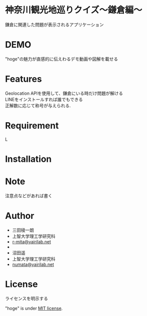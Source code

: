 # 神奈川観光地巡りクイズ〜鎌倉編〜

鎌倉に関連した問題が表示されるアプリケーション

# DEMO

"hoge"の魅力が直感的に伝えわるデモ動画や図解を載せる

# Features

Geolocation APIを使用して、鎌倉にいる時だけ問題が解ける<br>
LINEをインストールすれば誰でもできる<br>
正解数に応じて称号が与えられる. 


# Requirement

L

# Installation



# Note

注意点などがあれば書く

# Author

* 三田稜一朗
* 上智大学理工学研究科
* r-mita@yairilab.net
* 
* 沼田遥
* 上智大学理工学研究科
* numata@yairilab.net

# License
ライセンスを明示する

"hoge" is under [MIT license](https://en.wikipedia.org/wiki/MIT_License).

